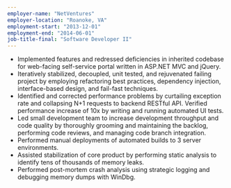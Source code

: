 ```yaml
---
employer-name: "NetVentures"
employer-location: "Roanoke, VA"
employment-start: "2013-12-01"
employment-end: "2014-06-01"
job-title-final: "Software Developer II"
---
```


- Implemented features and redressed deficiencies in inherited codebase for web-facing self-service portal written in ASP.NET MVC and jQuery.
- Iteratively stabilized, decoupled, unit tested, and rejuvenated failing project by employing refactoring best practices, dependency injection, interface-based design, and fail-fast techniques.
- Identified and corrected performance problems by curtailing exception rate and collapsing N+1 requests to backend RESTful API. Verified performance increase of 10x by writing and running automated UI tests.
- Led small development team to increase development throughput and code quality by thoroughly grooming and maintaining the backlog, performing code reviews, and managing code branch integration.
- Performed manual deployments of automated builds to 3 server environments.
- Assisted stabilization of core product by performing static analysis to identify tens of thousands of memory leaks.
- Performed post-mortem crash analysis using strategic logging and debugging memory dumps with WinDbg.